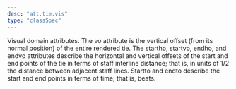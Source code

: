 ```yaml
---
desc: "att.tie.vis"
type: "classSpec"
---
```


Visual domain attributes. The vo attribute is the vertical offset (from its normal
position) of the entire rendered tie. The startho, startvo, endho, and endvo attributes
describe the horizontal and vertical offsets of the start and end points of the tie
in terms
of staff interline distance; that is, in units of 1/2 the distance between adjacent
staff
lines. Startto and endto describe the start and end points in terms of time; that
is,
beats.